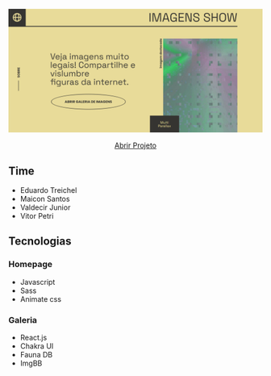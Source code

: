 </p><p align="center">
 <a href="#">
  <img src="assets/banner.png" alt="site" width="600px"/>
 </a>
</p>

<p align="center">
 <a href="https://imagens-show.ga/">
  Abrir Projeto
 </a> 
 
## Time
 - Eduardo Treichel
 - Maicon Santos
 - Valdecir Junior
 - Vitor Petri

## Tecnologias
### Homepage
  - Javascript
  - Sass
  - Animate css

### Galeria
  - React.js
  - Chakra UI
  - Fauna DB
  - ImgBB
